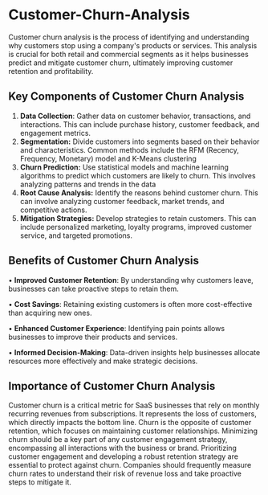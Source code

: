 # **Customer-Churn-Analysis**

Customer churn analysis is the process of identifying and understanding why customers stop using a company's products or services. This analysis is crucial for both retail and commercial segments as it helps businesses predict and mitigate customer churn, ultimately improving customer retention and profitability.

## **Key Components of Customer Churn Analysis**
1.	**Data Collection**: Gather data on customer behavior, transactions, and interactions. This can include purchase history, customer feedback, and engagement metrics.
2.	**Segmentation:** Divide customers into segments based on their behavior and characteristics. Common methods include the RFM (Recency, Frequency, Monetary) model and K-Means clustering
3.	**Churn Prediction:** Use statistical models and machine learning algorithms to predict which customers are likely to churn. This involves analyzing patterns and trends in the data
4.	**Root Cause Analysis:** Identify the reasons behind customer churn. This can involve analyzing customer feedback, market trends, and competitive actions.
5.	**Mitigation Strategies:** Develop strategies to retain customers. This can include personalized marketing, loyalty programs, improved customer service, and targeted promotions.

## **Benefits of Customer Churn Analysis**

•	**Improved Customer Retention**: By understanding why customers leave, businesses can take proactive steps to retain them.

•	**Cost Savings**: Retaining existing customers is often more cost-effective than acquiring new ones.

•	**Enhanced Customer Experience**: Identifying pain points allows businesses to improve their products and services.

•	**Informed Decision-Making**: Data-driven insights help businesses allocate resources more effectively and make strategic decisions.

## **Importance of Customer Churn Analysis**
Customer churn is a critical metric for SaaS businesses that rely on monthly recurring revenues from subscriptions. It represents the loss of customers, which directly impacts the bottom line. Churn is the opposite of customer retention, which focuses on maintaining customer relationships. Minimizing churn should be a key part of any customer engagement strategy, encompassing all interactions with the business or brand. Prioritizing customer engagement and developing a robust retention strategy are essential to protect against churn. Companies should frequently measure churn rates to understand their risk of revenue loss and take proactive steps to mitigate it.
